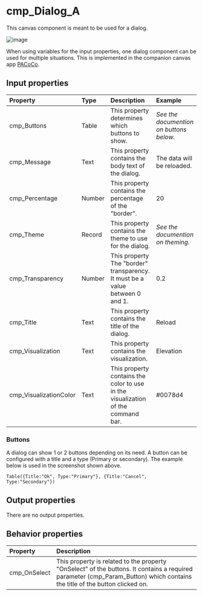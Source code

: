 # cmp_Dialog_A

This canvas component is meant to be used for a dialog.

![image](https://user-images.githubusercontent.com/35654198/197049801-26e700d7-70c2-4742-b8f2-993083c4ab5c.png)

When using variables for the input properties, one dialog component can be used for multiple situations. This is implemented in the companion canvas app [PACoCo](./../PACoCo.md).

## **Input properties**

| Property | Type | Description | Example |
| :--- | :--- | :--- | :--- |
| cmp_Buttons | Table | This property determines which buttons to show. | *See the documention on buttons below.* |
| cmp_Message | Text | This property contains the body text of the dialog. | The data will be reloaded. |
| cmp_Percentage | Number | This property contains the percentage of the "border". | 20 |
| cmp_Theme | Record | This property contains the theme to use for the dialog. | *See the documention on theming.* |
| cmp_Transparency| Number | This property The "border" transparency. It must be a value between 0 and 1. | 0.2 |
| cmp_Title | Text | This property contains the title of the dialog. | Reload |
| cmp_Visualization | Text | This property contains the visualization. | Elevation |
| cmp_VisualizationColor | Text | This property contains the color to use in the visualization of the command bar. | #0078d4 |

### Buttons
A dialog can show 1 or 2 buttons depending on its need. A button can be configured with a title and a type (Primary or secondary). The example below is used in the screenshot shown above.

`Table({Title:"Ok", Type:"Primary"}, {Title:"Cancel", Type:"Secondary"})`

## **Output properties**

There are no output properties.

## **Behavior properties**

| Property | Description |
| :--- | :--- |
| cmp_OnSelect | This property is related to the property "OnSelect" of the buttons. It contains a required parameter (cmp_Param_Button) which contains the title of the button clicked on. |
